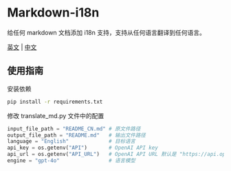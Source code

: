 # Markdown-i18n

给任何 markdown 文档添加 i18n 支持，支持从任何语言翻译到任何语言。

[英文](README.md) | [中文](README_CN.md)

## 使用指南

安装依赖

```bash
pip install -r requirements.txt
```

修改 translate_md.py 文件中的配置

```python
input_file_path = "README_CN.md" # 原文件路径
output_file_path = "README.md"   # 输出文件路径
language = "English"             # 目标语言
api_key = os.getenv("API")       # OpenAI API key
api_url = os.getenv("API_URL")   # OpenAI API URL 默认是 "https://api.openai.com/v1/chat/completions"
engine = "gpt-4o"                # 语言模型
```